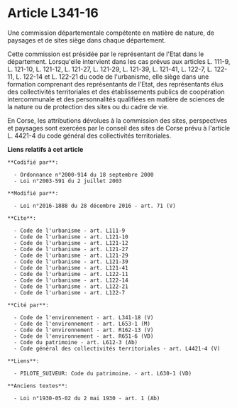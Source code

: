 # Article L341-16

Une commission départementale compétente en matière de nature, de paysages et de sites siège dans chaque département. 

Cette commission est présidée par le représentant de l'Etat dans le département. Lorsqu'elle intervient dans les cas prévus
aux articles L. 111-9, L. 121-10, L. 121-12, L. 121-27, L. 121-29, L. 121-39, L. 121-41, L. 122-7, L. 122-11, L. 122-14 et L.
122-21 du code de l'urbanisme, elle siège dans une formation comprenant des représentants de l'Etat, des représentants élus
des collectivités territoriales et des établissements publics de coopération intercommunale et des personnalités qualifiées
en matière de sciences de la nature ou de protection des sites ou du cadre de vie. 

En Corse, les attributions dévolues à la commission des sites, perspectives et paysages sont exercées par le conseil des
sites de Corse prévu à l'article L. 4421-4 du code général des collectivités territoriales.

**Liens relatifs à cet article**

	**Codifié par**:

	  - Ordonnance n°2000-914 du 18 septembre 2000
	  - Loi n°2003-591 du 2 juillet 2003

	**Modifié par**:

	  - Loi n°2016-1888 du 28 décembre 2016 - art. 71 (V)

	**Cite**:

	  - Code de l'urbanisme - art. L111-9
	  - Code de l'urbanisme - art. L121-10
	  - Code de l'urbanisme - art. L121-12
	  - Code de l'urbanisme - art. L121-27
	  - Code de l'urbanisme - art. L121-29
	  - Code de l'urbanisme - art. L121-39
	  - Code de l'urbanisme - art. L121-41
	  - Code de l'urbanisme - art. L122-11
	  - Code de l'urbanisme - art. L122-14
	  - Code de l'urbanisme - art. L122-21
	  - Code de l'urbanisme - art. L122-7

	**Cité par**:

	  - Code de l'environnement - art. L341-18 (V)
	  - Code de l'environnement - art. L653-1 (M)
	  - Code de l'environnement - art. R162-13 (V)
	  - Code de l'environnement - art. R651-6 (VD)
	  - Code du patrimoine - art. L612-3 (Ab)
	  - Code général des collectivités territoriales - art. L4421-4 (V)

	**Liens**:

	  - PILOTE_SUIVEUR: Code du patrimoine. - art. L630-1 (VD)

	**Anciens textes**:

	  - Loi n°1930-05-02 du 2 mai 1930 - art. 1 (Ab)
